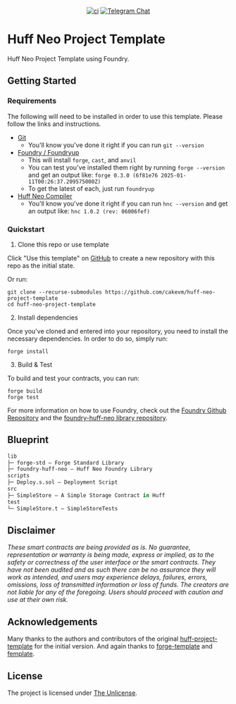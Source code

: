 <div align="center">

[![ci](https://github.com/cakevm/huff-neo-project-template/actions/workflows/ci.yaml/badge.svg?branch=main)](https://github.com/cakevm/huff-neo-project-template/actions/workflows/ci.yaml) [![Telegram Chat][tg-badge]][tg-url]

[tg-badge]: https://img.shields.io/badge/telegram-huff_neo-2CA5E0?style=plastic&logo=telegram
[tg-url]: https://t.me/huff_neo

</div>

# Huff Neo Project Template

Huff Neo Project Template using Foundry.


## Getting Started

### Requirements

The following will need to be installed in order to use this template. Please follow the links and instructions.

-   [Git](https://git-scm.com/book/en/v2/Getting-Started-Installing-Git)  
    -   You'll know you've done it right if you can run `git --version`
-   [Foundry / Foundryup](https://github.com/gakonst/foundry)
    -   This will install `forge`, `cast`, and `anvil`
    -   You can test you've installed them right by running `forge --version` and get an output like: `forge 0.3.0 (6f81e76 2025-01-11T00:26:37.209575000Z)`
    -   To get the latest of each, just run `foundryup`
-   [Huff Neo Compiler](https://github.com/cakevm/huff-neo)
    -   You'll know you've done it right if you can run `hnc --version` and get an output like: `hnc 1.0.2 (rev: 06006fef)`

### Quickstart

1. Clone this repo or use template

Click "Use this template" on [GitHub](https://github.com/cakevm/huff-neo-project-template) to create a new repository with this repo as the initial state.

Or run:

```
git clone --recurse-submodules https://github.com/cakevm/huff-neo-project-template
cd huff-neo-project-template
```

2. Install dependencies

Once you've cloned and entered into your repository, you need to install the necessary dependencies. In order to do so, simply run:

```shell
forge install
```

3. Build & Test

To build and test your contracts, you can run:

```shell
forge build
forge test
```

For more information on how to use Foundry, check out the [Foundry Github Repository](https://github.com/foundry-rs/foundry/tree/master/forge) and the [foundry-huff-neo library repository](https://github.com/cakevm/foundry-huff-neo).


## Blueprint

```ml
lib
├─ forge-std — Forge Standard Library
├─ foundry-huff-neo — Huff Neo Foundry Library
scripts
├─ Deploy.s.sol — Deployment Script
src
├─ SimpleStore — A Simple Storage Contract in Huff
test
└─ SimpleStore.t — SimpleStoreTests
```

## Disclaimer

_These smart contracts are being provided as is. No guarantee, representation or warranty is being made, express or implied, as to the safety or correctness of the user interface or the smart contracts. They have not been audited and as such there can be no assurance they will work as intended, and users may experience delays, failures, errors, omissions, loss of transmitted information or loss of funds. The creators are not liable for any of the foregoing. Users should proceed with caution and use at their own risk._

## Acknowledgements
Many thanks to the authors and contributors of the original [huff-project-template](https://github.com/huff-language/huff-project-template) for the initial version. And again thanks to [forge-template](https://github.com/foundry-rs/forge-template) and [femplate](https://github.com/abigger87/femplate).

## License
The project is licensed under [The Unlicense](./LICENSE).